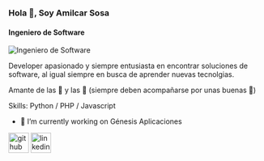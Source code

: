 ### Hola 👋, Soy Amilcar Sosa
#### Ingeniero de Software
![Ingeniero de Software](https://arturssmirnovs.github.io/github-profile-readme-generator/images/banner.png)

Developer apasionado y siempre entusiasta en encontrar soluciones de software, al igual siempre en busca de aprender nuevas tecnolgias.

Amante de las :pizza: y las :hamburger: (siempre deben acompañarse por unas buenas  :fries:)

Skills: Python / PHP / Javascript

- 🔭 I’m currently working on Génesis Aplicaciones 


[<img src='https://cdn.jsdelivr.net/npm/simple-icons@3.0.1/icons/github.svg' alt='github' height='40'>](https://github.com/amilcar12)  [<img src='https://cdn.jsdelivr.net/npm/simple-icons@3.0.1/icons/linkedin.svg' alt='linkedin' height='40'>](https://www.linkedin.com/in/amilcarsosa/)  

